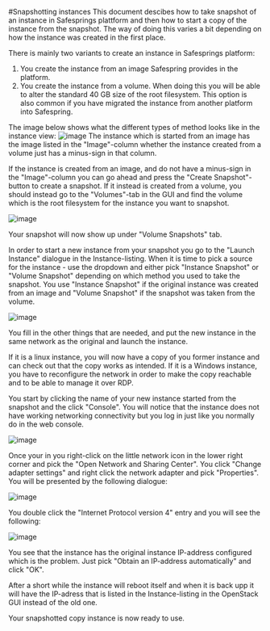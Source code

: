 #Snapshotting instances
This document descibes how to take snapshot of an instance in Safesprings plattform and
then how to start a copy of the instance from the snapshot. The way of doing this varies
a bit depending on how the instance was created in the first place.

There is mainly two variants to create an instance in Safesprings platform:

1. You create the instance from an image Safespring provides in the platform.
2. You create the instance from a volume. When doing this you will be able to alter the standard 40 GB size of the root filesystem. This option is also common if you have migrated the instance from another platform into Safespring.

The image below shows what the different types of method looks like in the instance view:
![image](../../images/snapshot-different-instance-types.png)
The instance which is started from an image has the image listed in the "Image"-column whether the instance created from a volume just has a minus-sign in that column.

If the instance is created from an image, and do not have a minus-sign in the "Image"-column you can go ahead and press the "Create Snapshot"-button to create a snapshot.
If it instead is created from a volume, you should instead go to the "Volumes"-tab in the GUI and find the volume which is the root filesystem for the instance you want
to snapshot.

![image](../../images/snapshot-create-volume-snap.png)

Your snapshot will now show up under "Volume Snapshots" tab.

In order to start a new instance from your snapshot you go to the "Launch Instance" dialogue in the Instance-listing.
When it is time to pick a source for the instance - use the dropdown and either pick "Instance Snapshot" or "Volume Snapshot" depending on 
which method you used to take the snapshot. You use "Instance Snapshot" if the original instance was created from an image and "Volume Snapshot"
if the snapshot was taken from the volume.

![image](../../images/snapshot-start-from-volume-snap.png)

You fill in the other things that are needed, and put the new instance in the same network as the original and launch the instance.

If it is a linux instance, you will now have a copy of you former instance and can check out that the copy works as intended.
If it is a Windows instance, you have to reconfigure the network in order to make the copy reachable and to be able to manage it over RDP.

You start by clicking the name of your new instance started from the snapshot and the click "Console". You will notice that the instance does
not have working networking connectivity but you log in just like you normally do in the web console. 

![image](../../images/snapshot-login-to-snapped.png)

Once your in you right-click on the little network icon in the lower right corner and pick the "Open Network and Sharing Center". 
You click "Change adapter settings" and right click the network adapter and pick "Properties". You will be presented by the following dialogue:

![image](../../images/snapshot-network-properties.png)

You double click the "Internet Protocol version 4" entry and you will see the following:

![image](../../images/snapshot-wrong-ip.png)

You see that the instance has the original instance IP-address configured which is the problem. Just pick "Obtain an IP-address automatically" and click "OK".

After a short while the instance will reboot itself and when it is back upp it will have the IP-adress that is listed in the Instance-listing in the OpenStack GUI
instead of the old one. 

Your snapshotted copy instance is now ready to use.
